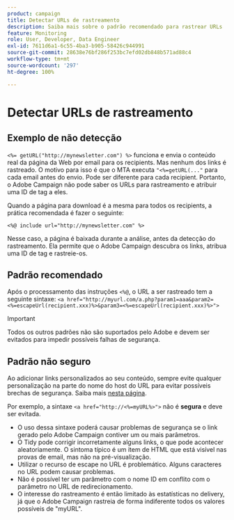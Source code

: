 ```yaml
---
product: campaign
title: Detectar URLs de rastreamento
description: Saiba mais sobre o padrão recomendado para rastrear URLs
feature: Monitoring
role: User, Developer, Data Engineer
exl-id: 7611d6a1-6c55-4ba3-b905-58426c944991
source-git-commit: 28638e76bf286f253bc7efd02db848b571ad88c4
workflow-type: tm+mt
source-wordcount: '297'
ht-degree: 100%

---
```


# Detectar URLs de rastreamento

## Exemplo de não detecção

`<%= getURL("http://mynewsletter.com") %>` funciona e envia o conteúdo real da página da Web por email para os recipients. Mas nenhum dos links é rastreado. O motivo para isso é que o MTA executa `"<%=getURL(..."` para cada email antes do envio. Pode ser diferente para cada recipient. Portanto, o Adobe Campaign não pode saber os URLs para rastreamento e atribuir uma ID de tag a eles.

Quando a página para download é a mesma para todos os recipients, a prática recomendada é fazer o seguinte:

`<%@ include url="http://mynewsletter.com" %>`

Nesse caso, a página é baixada durante a análise, antes da detecção do rastreamento. Ela permite que o Adobe Campaign descubra os links, atribua uma ID de tag e rastreie-os.

## Padrão recomendado

Após o processamento das instruções `<%@`, o URL a ser rastreado tem a seguinte sintaxe: `<a href="http://myurl.com/a.php?param1=aaa&param2=<%=escapeUrl(recipient.xxx)%>&param3=<%=escapeUrl(recipient.xxx)%>">`

>[!IMPORTANT]
>
>Todos os outros padrões não são suportados pelo Adobe e devem ser evitados para impedir possíveis falhas de segurança.

## Padrão não seguro

Ao adicionar links personalizados ao seu conteúdo, sempre evite qualquer personalização na parte do nome do host do URL para evitar possíveis brechas de segurança. Saiba mais [nesta página](../../installation/using/privacy.md#url-personalization).

Por exemplo, a sintaxe `<a href="http://<%=myURL%>">` não é **segura** e deve ser evitada.

* O uso dessa sintaxe poderá causar problemas de segurança se o link gerado pelo Adobe Campaign contiver um ou mais parâmetros.
* O Tidy pode corrigir incorretamente alguns links, o que pode acontecer aleatoriamente. O sintoma típico é um item de HTML que está visível nas provas de email, mas não na pré-visualização.
* Utilizar o recurso de escape no URL é problemático. Alguns caracteres no URL podem causar problemas.
* Não é possível ter um parâmetro com o nome ID em conflito com o parâmetro no URL de redirecionamento.
* O interesse do rastreamento é então limitado às estatísticas no delivery, já que o Adobe Campaign rastreia de forma indiferente todos os valores possíveis de &quot;myURL&quot;.
